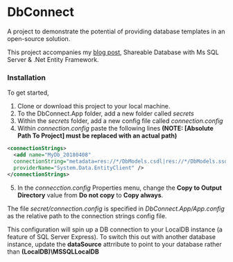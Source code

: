 # DbConnect
A project to demonstrate the potential of providing database templates in an open-source solution.

This project accompanies my [blog post](https://medium.com/@kevin.michael.horan/distributed-video-streaming-with-python-and-kafka-551de69fe1dd), Shareable Database with Ms SQL Server & .Net Entity Framework.

### Installation

To get started, 
1. Clone or download this project to your local machine.
2. To the DbConnect.App folder, add a new folder called *secrets*
3. Within the *secrets* folder, add a new config file called *connection.config*
4. Within *connection.config* paste the following lines **(NOTE: [Absolute Path To Project] must be replaced with an actual path)**

```xml
<connectionStrings>
  <add name="MyDb_20180408"
  connectionString="metadata=res://*/DbModels.csdl|res://*/DbModels.ssdl|res://*/DbModels.msl;provider=System.Data.SqlClient; provider connection string=&quot;data source=(LocalDB)\MSSQLLocalDB;attachdbfilename=[Absolute Path To Project]\DbConnect.App\App_Data\MyDb.mdf;integrated security=True;MultipleActiveResultSets=True;App=EntityFramework&quot;" 
  providerName="System.Data.EntityClient" />
</connectionStrings>
```
5. In the *connecction.config* Properties menu, change the **Copy to Output Directory** value from **Do not copy** to **Copy always**.

The file *secret/connection.config* is specified in *DbConnect.App/App.config* as the relative path to the connection strings config file.

This configuration will spin up a DB connection to your LocalDB instance (a feature of SQL Server Express). To switch this out with another database instance, update the **dataSource** attrribute to point to your database rather than **(LocalDB)\MSSQLLocalDB**
